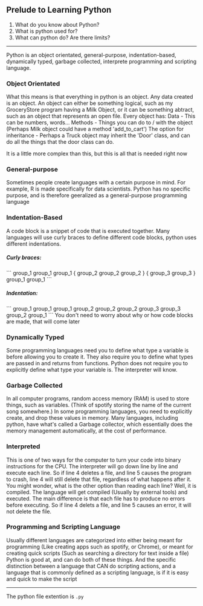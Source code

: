 ## Prelude to Learning Python

1. What do you know about Python?
2. What is python used for?
3. What can python do? Are there limits?
 
***

Python is an object orientated, general-purpose, indentation-based, dynamically typed, garbage collected,
interprete programming and scripting language.

<h3>Object Orientated</h3>
What this means is that everything in python is an object. Any data created is an object.
An object can either be something logical, such as my GroceryStore program having a Milk Object,
or it can be something abtract, such as an object that represents an open file.
Every object has:
Data - This can be numbers, words...
Methods - Things you can do to / with the object (Perhaps Milk object could have a method 'add_to_cart')
The option for inheritance - Perhaps a Truck object may inherit the 'Door' class, and can do all the things that
the door class can do.

It is a little more complex than this, but this is all that is needed right now


<h3> General-purpose </h3>
Sometimes people create languages with a certain purpose in mind. For example, R is made specifically for data scientists.
Python has no specific purpose, and is therefore geeralized as a general-purpose programming language

<h3> Indentation-Based </h3>
A code block is a snippet of code that is executed together. Many languages will use curly braces to define
different code blocks, python uses different indentations.
<h5>Curly braces:</h5>
```
group_1
group_1
group_1 
{
  group_2
  group_2
  group_2
}
{
  group_3
  group_3
}
group_1
group_1
```
<h5>Indentation:</h5>
```
group_1
group_1
group_1
  group_2
  group_2
  group_2
    group_3
    group_3
  group_2
group_1
```
You don't need to worry about why or how code blocks are made, that will come later

<h3>Dynamically Typed</h3>
Some programming languages need you to define what type a variable is before allowing you to create it.
They also require you to define what types are passed in and returns from functions.
Python does not require you to explicitly define what type your variable is. The interpreter will know.

<h3>Garbage Collected</h3>
In all computer programs, random access memory (RAM) is used to store things, such as variables. (Think of spotify storing the name of
the current song somewhere.) In some programming languages, you need to explicitly create, and drop these values in memory.
Many languages, including python, have what's called a Garbage collector, which essentially does the memory management automatically,
at the cost of performance.

<h3>Interpreted</h3>
This is one of two ways for the computer to turn your code into binary instructions for the CPU.
The interpreter will go down line by line and execute each line. So if line 4 deletes a file, and line 5 causes
the program to crash, line 4 will still delete that file, regardless of what happens after it.
You might wonder, what is the other option than reading each line? Well, it is compiled.
The language will get compiled (Usually by external tools) and executed. The main difference is that each file has to produce no
errors before executing. So if line 4 delets a file, and line 5 causes an error, it will not delete the file.

<h3>Programming and Scripting Language</h3>
Usually different languages are categorized into either being meant for programming (Like creating apps such as spotify, or Chrome), or
meant for creating quick scripts (Such as searching a directory for text inside a file)
Python is good at, and can do both of these things. And the specific distinction between a language that CAN
do scripting actions, and a language that is commonly defined as a scripting language, is if it is easy and quick to
make the script

***

The python file extention is `.py`
